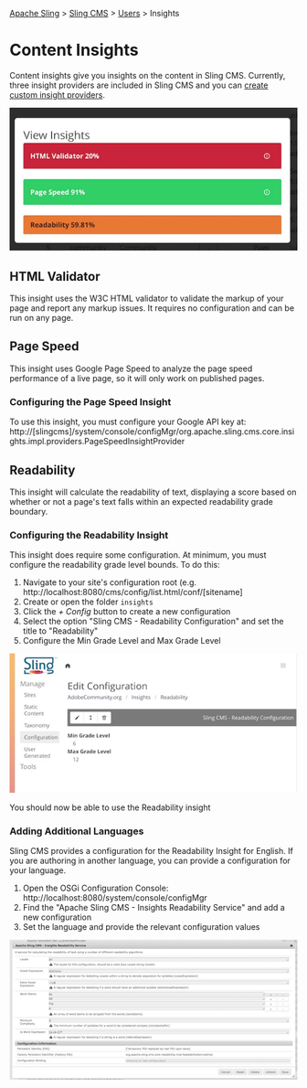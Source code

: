 <!-- Licensed to the Apache Software Foundation (ASF) under one or more contributor 
    license agreements. See the NOTICE file distributed with this work for additional 
    information regarding copyright ownership. The ASF licenses this file to 
    you under the Apache License, Version 2.0 (the "License"); you may not use 
    this file except in compliance with the License. You may obtain a copy of 
    the License at http://www.apache.org/licenses/LICENSE-2.0 Unless required 
    by applicable law or agreed to in writing, software distributed under the 
    License is distributed on an "AS IS" BASIS, WITHOUT WARRANTIES OR CONDITIONS 
    OF ANY KIND, either express or implied. See the License for the specific 
    language governing permissions and limitations under the License. -->
[Apache Sling](https://sling.apache.org) > [Sling CMS](https://github.com/apache/sling-org-apache-sling-app-cms) > [Users](users.md) > Insights

# Content Insights

Content insights give you insights on the content in Sling CMS. Currently, three insight providers are included in Sling CMS and you can [create custom insight providers](insight-developers.md).

![Insights Modal](img/insights-modal.jpg)

## HTML Validator

This insight uses the W3C HTML validator to validate the markup of your page and report any markup issues. It requires no configuration and can be run on any page.

## Page Speed

This insight uses Google Page Speed to analyze the page speed performance of a live page, so it will only work on published pages. 

### Configuring the Page Speed Insight

To use this insight, you must configure your Google API key at: http://[slingcms]/system/console/configMgr/org.apache.sling.cms.core.insights.impl.providers.PageSpeedInsightProvider

## Readability

This insight will calculate the readability of text, displaying a score based on whether or not a page's text falls within an expected readability grade boundary.

### Configuring the Readability Insight

This insight does require some configuration. At minimum, you must configure the readability grade level bounds. To do this:

 1. Navigate to your site's configuration root (e.g. http://localhost:8080/cms/config/list.html/conf/[sitename]
 2. Create or open the folder `insights`
 3. Click the _+ Config_ button to create a new configuration
 4. Select the option "Sling CMS - Readability Configuration" and set the title to "Readability"
 5. Configure the Min Grade Level and Max Grade Level
 
 ![Configuration the Site Readability Grade Range](img/configure-readability-grade-range.jpg)
 
 You should now be able to use the Readability insight
 
 ### Adding Additional Languages
 
 Sling CMS provides a configuration for the Readability Insight for English. If you are authoring in another language, you can provide a configuration for your language. 
 
 1. Open the OSGi Configuration Console: http://localhost:8080/system/console/configMgr
 2. Find the "Apache Sling CMS - Insights Readability Service" and add a new configuration
 3. Set the language and provide the relevant configuration values
 
 ![Configuring the Readability Service](img/configure-readability-service.jpg)
 